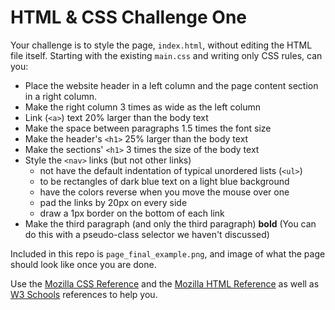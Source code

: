 # HTML & CSS Challenge One

Your challenge is to style the page, `index.html`, without editing the HTML file itself. Starting with the existing `main.css` and writing only CSS rules, can you:

- Place the website header in a left column and the page content section in a right column.
- Make the right column 3 times as wide as the left column
- Link (`<a>`) text 20% larger than the body text
- Make the space between paragraphs 1.5 times the font size
- Make the header's `<h1>` 25% larger than the body text
- Make the sections' `<h1>` 3 times the size of the body text
- Style the `<nav>` links (but not other links)
    - not have the default indentation of typical unordered lists (`<ul>`)
    - to be rectangles of dark blue text on a light blue background
    - have the colors reverse when you move the mouse over one
    - pad the links by 20px on every side
    - draw a 1px border on the bottom of each link
- Make the third paragraph (and only the third paragraph) **bold** (You can do this with a pseudo-class selector we haven't discussed)

Included in this repo is `page_final_example.png`, and image of what the page should look like once you are done.

Use the [Mozilla CSS Reference](https://developer.mozilla.org/en-US/docs/Web/CSS/Reference) and the [Mozilla HTML Reference](https://developer.mozilla.org/en-US/docs/Web/HTML/Element) as well as [W3 Schools](http://www.w3schools.com) references to help you.
